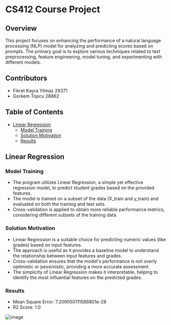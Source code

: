 # CS412 Course Project

## Overview

This project focuses on enhancing the performance of a natural language processing (NLP) model for analyzing and predicting scores based on prompts. The primary goal is to explore various techniques related to text preprocessing, feature engineering, model tuning, and experimenting with different models.

## Contributors
- Fikret Kayra Yilmaz 29371
- Gorkem Topcu 28862

## Table of Contents
- [Linear Regression](#linear-regression)
  - [Model Training](#model-training)
  - [Solution Motivation](#solution-motivation)
  - [Results](#results)

## Linear Regression

### Model Training
- The program utilizes Linear Regression, a simple yet effective regression model, to predict student grades based on the provided features.
- The model is trained on a subset of the data (X_train and y_train) and evaluated on both the training and test sets.
- Cross-validation is applied to obtain more reliable performance metrics, considering different subsets of the training data.

### Solution Motivation
- Linear Regression is a suitable choice for predicting numeric values (like grades) based on input features.
- The approach is useful as it provides a baseline model to understand the relationship between input features and grades.
- Cross-validation ensures that the model's performance is not overly optimistic or pessimistic, providing a more accurate assessment.
- The simplicity of Linear Regression makes it interpretable, helping to identify the most influential features on the predicted grades.

### Results
- Mean Square Error: 7.209050111588801e-28
- R2 Score: 1.0
  
![image](https://github.com/CZunal/CS412-Course-Project/assets/73399460/717978b1-62a7-48e5-964e-79d98e08e7a0)

